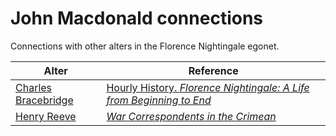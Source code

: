 # John Macdonald connections
Connections with other alters in the Florence Nightingale egonet.

| Alter  | Reference|
| ------------- |------------- |
| [Charles Bracebridge](https://github.com/altealo/FNTest/blob/master/AltersReferences/CharlesBracebridge.md)  |[Hourly History. *Florence Nightingale: A Life from Beginning to End*](https://books.google.co.uk/books/about/Florence_Nightingale.html?id=L-hpswEACAAJ&redir_esc=y)|
| [Henry Reeve](https://github.com/altealo/FNTest/blob/master/AltersReferences/HenryReeve.md)|[*War Correspondents in the Crimean*](https://www.countryjoe.com/nightingale/warcorr.htm)|
